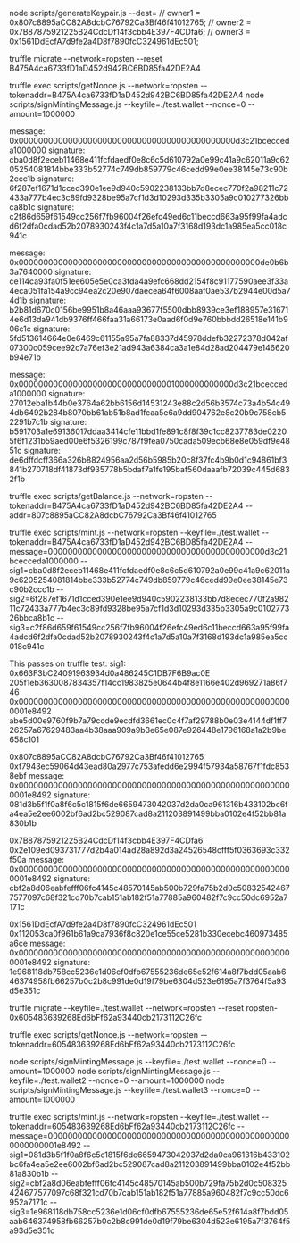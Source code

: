 
node scripts/generateKeypair.js --dest=<encryptedKeypairFileLocation>
// owner1 = 0x807c8895aCC82A8dcbC76792Ca3Bf46f41012765;
// owner2 = 0x7B87875921225B24CdcDf14f3cbb4E397F4CDfa6;
// owner3 = 0x1561DdEcfA7d9fe2a4D8f7890fcC324961dEc501;

truffle migrate --network=ropsten --reset
B475A4ca6733fD1aD452d942BC6BD85fa42DE2A4


truffle exec scripts/getNonce.js --network=ropsten --tokenaddr=B475A4ca6733fD1aD452d942BC6BD85fa42DE2A4
node scripts/signMintingMessage.js --keyfile=./test.wallet --nonce=0 --amount=1000000

message: 0x00000000000000000000000000000000000000000000d3c21bcecceda1000000
signature: cba0d8f2eceb11468e411fcfdaedf0e8c6c5d610792a0e99c41a9c62011a9c6205254081814bbe333b52774c749db859779c46cedd99e0ee38145e73c90b2ccc1b
signature: 6f287ef1671d1cced390e1ee9d940c5902238133bb7d8ecec770f2a98211c72433a777b4ec3c89fd9328be95a7cf1d3d10293d335b3305a9c010277326bbca8b1c
signature: c2f86d659f61549cc256f7fb96004f26efc49ed6c11beccd663a95f99fa4adcd6f2dfa0cdad52b2078930243f4c1a7d5a10a7f3168d193dc1a985ea5cc018c941c


message: 0x0000000000000000000000000000000000000000000000000de0b6b3a7640000
signature: ce114ca93fa0f51ee605e5e0ca3fda4a9efc668dd2154f8c91177590aee3f33a4eca051fa154a9cc94ea2c20e907daecea64f6008aaf0ae537b2944e00d5a74d1b
signature: b2b81d670c0156be9951b8a46aaa93677f5500dbb8939ce3ef188957e316714e6d13da941db9376ff466faa31a66173e0aad6f0d9e760bbbdd26518e141b906c1c
signature: 5fd513614664e0e6469c61155a95a7fa88337d45978ddefb32272378d042af07300c059cee92c7a76ef3e21ad943a6384ca3a1e84d28ad204479e146620b94e71b


message: 0x00000000000000000000000000000001000000000000d3c21bcecceda1000000
signature: 27012eba1b44b0e3764a62bb6156d14531243e88c2d56b3574c73a4b54c494db6492b284b8070bb61ab51b8ad1fcaa5e6a9dd904762e8c20b9c758cb52291b7c1b
signature: b591703a1e69136017ddaa3414cfe11bbd1fe891c8f8f39c1cc8237783de02205f6f1231b59aed00e6f5326199c787f9fea0750cada509ecb68e8e059df9e4851c
signature: de6dffdcff366a326b8824956aa2d56b5985b20c8f37fc4b9b0d1c94861bf3841b270718df41873df935778b5bdaf7a1fe195baf560daaafb72039c445d6832f1b


truffle exec scripts/getBalance.js --network=ropsten --tokenaddr=B475A4ca6733fD1aD452d942BC6BD85fa42DE2A4 --addr=807c8895aCC82A8dcbC76792Ca3Bf46f41012765

truffle exec scripts/mint.js --network=ropsten --keyfile=./test.wallet --tokenaddr=B475A4ca6733fD1aD452d942BC6BD85fa42DE2A4 --message=00000000000000000000000000000000000000000000d3c21bcecceda1000000 --sig1=cba0d8f2eceb11468e411fcfdaedf0e8c6c5d610792a0e99c41a9c62011a9c6205254081814bbe333b52774c749db859779c46cedd99e0ee38145e73c90b2ccc1b --sig2=6f287ef1671d1cced390e1ee9d940c5902238133bb7d8ecec770f2a98211c72433a777b4ec3c89fd9328be95a7cf1d3d10293d335b3305a9c010277326bbca8b1c --sig3=c2f86d659f61549cc256f7fb96004f26efc49ed6c11beccd663a95f99fa4adcd6f2dfa0cdad52b2078930243f4c1a7d5a10a7f3168d193dc1a985ea5cc018c941c


This passes on truffle test:
sig1:
0x663F3bC24091963934d0a486245C1DB7F6B9ac0E
205f1eb3630087834357f14cc1983825e0644b4f8e1166e402d969271a86f746
0x00000000000000000000000000000000000000000000000000000000001e8492
abe5d00e9760f9b7a79ccde9ecdfd3661ec0c4f7af29788b0e03e4144df1ff726257a67629483aa4b38aaa909a9b3e65e087e926448e1796168a1a2b9be658c101

0x807c8895aCC82A8dcbC76792Ca3Bf46f41012765
0xf7943ec59064d43ead80a2977c753afedd6e2994f57934a58767f1fdc8538ebf
message: 0x00000000000000000000000000000000000000000000000000000000001e8492
signature: 081d3b5f1f0a8f6c5c1815f6de6659473042037d2da0ca961316b433102bc6fa4ea5e2ee6002bf6ad2bc529087cad8a211203891499bba0102e4f52bb81a830b1b

0x7B87875921225B24CdcDf14f3cbb4E397F4CDfa6
0x2e109ed093731777d2b4a014ad28a892d3a24526548cfff5f0363693c332f50a
message: 0x00000000000000000000000000000000000000000000000000000000001e8492
signature: cbf2a8d06eabfefff06fc4145c48570145ab500b729fa75b2d0c508325424677577097c68f321cd70b7cab151ab182f51a77885a960482f7c9cc50dc6952a7171c

0x1561DdEcfA7d9fe2a4D8f7890fcC324961dEc501
0x112053ca0f961b61a9ca7936f8c820e1ce55ce5281b330ecebc460973485a6ce
message: 0x00000000000000000000000000000000000000000000000000000000001e8492
signature: 1e968118db758cc5236e1d06cf0dfb67555236de65e52f614a8f7bdd05aab646374958fb66257b0c2b8c991de0d19f79be6304d523e6195a7f3764f5a93d5e351c


truffle migrate --keyfile=./test.wallet --network=ropsten --reset
ropsten-0x605483639268Ed6bFf62a93440cb2173112C26fc

truffle exec scripts/getNonce.js --network=ropsten --tokenaddr=605483639268Ed6bFf62a93440cb2173112C26fc

node scripts/signMintingMessage.js --keyfile=./test.wallet --nonce=0 --amount=1000000
node scripts/signMintingMessage.js --keyfile=./test.wallet2 --nonce=0 --amount=1000000
node scripts/signMintingMessage.js --keyfile=./test.wallet3 --nonce=0 --amount=1000000

truffle exec scripts/mint.js --network=ropsten --keyfile=./test.wallet --tokenaddr=605483639268Ed6bFf62a93440cb2173112C26fc --message=00000000000000000000000000000000000000000000000000000000001e8492 --sig1=081d3b5f1f0a8f6c5c1815f6de6659473042037d2da0ca961316b433102bc6fa4ea5e2ee6002bf6ad2bc529087cad8a211203891499bba0102e4f52bb81a830b1b --sig2=cbf2a8d06eabfefff06fc4145c48570145ab500b729fa75b2d0c508325424677577097c68f321cd70b7cab151ab182f51a77885a960482f7c9cc50dc6952a7171c --sig3=1e968118db758cc5236e1d06cf0dfb67555236de65e52f614a8f7bdd05aab646374958fb66257b0c2b8c991de0d19f79be6304d523e6195a7f3764f5a93d5e351c


